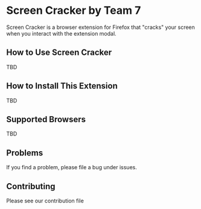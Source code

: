 # Screen Cracker by Team 7

Screen Cracker is a browser extension for Firefox that "cracks" your screen when you interact with the extension modal.

## How to Use Screen Cracker
TBD

## How to Install This Extension
TBD

## Supported Browsers
TBD

## Problems
If you find a problem, please file a bug under issues.

## Contributing
Please see our contribution file
